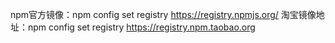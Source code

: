 npm官方镜像：npm config set registry https://registry.npmjs.org/
淘宝镜像地址：npm config set registry https://registry.npm.taobao.org